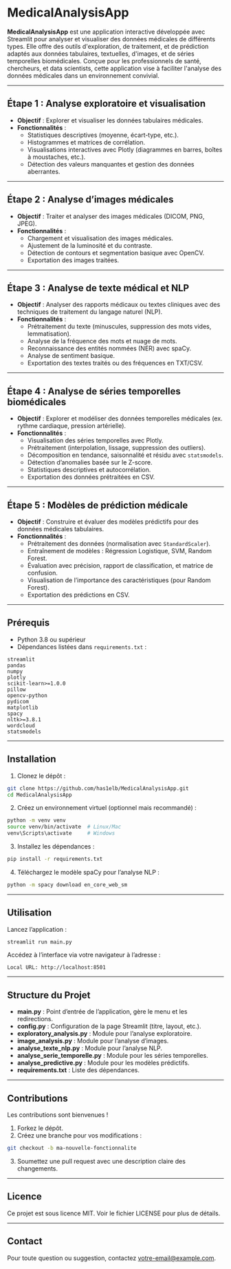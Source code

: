 
# MedicalAnalysisApp

**MedicalAnalysisApp** est une application interactive développée avec Streamlit pour analyser et visualiser des données médicales de différents types. Elle offre des outils d'exploration, de traitement, et de prédiction adaptés aux données tabulaires, textuelles, d'images, et de séries temporelles biomédicales. Conçue pour les professionnels de santé, chercheurs, et data scientists, cette application vise à faciliter l'analyse des données médicales dans un environnement convivial.

---

## Étape 1 : Analyse exploratoire et visualisation

- **Objectif** : Explorer et visualiser les données tabulaires médicales.
- **Fonctionnalités** :
  - Statistiques descriptives (moyenne, écart-type, etc.).
  - Histogrammes et matrices de corrélation.
  - Visualisations interactives avec Plotly (diagrammes en barres, boîtes à moustaches, etc.).
  - Détection des valeurs manquantes et gestion des données aberrantes.

---

## Étape 2 : Analyse d’images médicales

- **Objectif** : Traiter et analyser des images médicales (DICOM, PNG, JPEG).
- **Fonctionnalités** :
  - Chargement et visualisation des images médicales.
  - Ajustement de la luminosité et du contraste.
  - Détection de contours et segmentation basique avec OpenCV.
  - Exportation des images traitées.

---

## Étape 3 : Analyse de texte médical et NLP

- **Objectif** : Analyser des rapports médicaux ou textes cliniques avec des techniques de traitement du langage naturel (NLP).
- **Fonctionnalités** :
  - Prétraitement du texte (minuscules, suppression des mots vides, lemmatisation).
  - Analyse de la fréquence des mots et nuage de mots.
  - Reconnaissance des entités nommées (NER) avec spaCy.
  - Analyse de sentiment basique.
  - Exportation des textes traités ou des fréquences en TXT/CSV.

---

## Étape 4 : Analyse de séries temporelles biomédicales

- **Objectif** : Explorer et modéliser des données temporelles médicales (ex. rythme cardiaque, pression artérielle).
- **Fonctionnalités** :
  - Visualisation des séries temporelles avec Plotly.
  - Prétraitement (interpolation, lissage, suppression des outliers).
  - Décomposition en tendance, saisonnalité et résidu avec `statsmodels`.
  - Détection d’anomalies basée sur le Z-score.
  - Statistiques descriptives et autocorrélation.
  - Exportation des données prétraitées en CSV.

---

## Étape 5 : Modèles de prédiction médicale

- **Objectif** : Construire et évaluer des modèles prédictifs pour des données médicales tabulaires.
- **Fonctionnalités** :
  - Prétraitement des données (normalisation avec `StandardScaler`).
  - Entraînement de modèles : Régression Logistique, SVM, Random Forest.
  - Évaluation avec précision, rapport de classification, et matrice de confusion.
  - Visualisation de l’importance des caractéristiques (pour Random Forest).
  - Exportation des prédictions en CSV.

---

## Prérequis

- Python 3.8 ou supérieur
- Dépendances listées dans `requirements.txt` :

```
streamlit
pandas
numpy
plotly
scikit-learn>=1.0.0
pillow
opencv-python
pydicom
matplotlib
spacy
nltk>=3.8.1
wordcloud
statsmodels
```

---

## Installation

1. Clonez le dépôt :

```bash
git clone https://github.com/has1elb/MedicalAnalysisApp.git
cd MedicalAnalysisApp
```

2. Créez un environnement virtuel (optionnel mais recommandé) :

```bash
python -m venv venv
source venv/bin/activate  # Linux/Mac
venv\Scripts\activate     # Windows
```

3. Installez les dépendances :

```bash
pip install -r requirements.txt
```

4. Téléchargez le modèle spaCy pour l’analyse NLP :

```bash
python -m spacy download en_core_web_sm
```

---

## Utilisation

Lancez l’application :

```bash
streamlit run main.py
```

Accédez à l’interface via votre navigateur à l’adresse :

```
Local URL: http://localhost:8501
```

---

## Structure du Projet

- **main.py** : Point d’entrée de l’application, gère le menu et les redirections.
- **config.py** : Configuration de la page Streamlit (titre, layout, etc.).
- **exploratory_analysis.py** : Module pour l’analyse exploratoire.
- **image_analysis.py** : Module pour l’analyse d’images.
- **analyse_texte_nlp.py** : Module pour l’analyse NLP.
- **analyse_serie_temporelle.py** : Module pour les séries temporelles.
- **analyse_predictive.py** : Module pour les modèles prédictifs.
- **requirements.txt** : Liste des dépendances.

---

## Contributions

Les contributions sont bienvenues !

1. Forkez le dépôt.
2. Créez une branche pour vos modifications :

```bash
git checkout -b ma-nouvelle-fonctionnalite
```

3. Soumettez une pull request avec une description claire des changements.

---

## Licence

Ce projet est sous licence MIT. Voir le fichier LICENSE pour plus de détails.

---

## Contact

Pour toute question ou suggestion, contactez votre-email@example.com.
